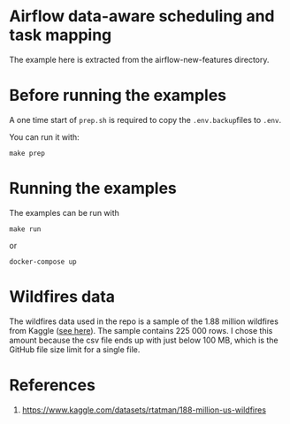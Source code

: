 # Airflow data-aware scheduling and task mapping

The example here is extracted from the airflow-new-features
directory.


# Before running the examples
A one time start of `prep.sh` is required to copy the 
`.env.backup`files to `.env`.

You can run it with:
```shell
make prep
```

# Running the examples
The examples can be run with
```shell
make run
```
or 
```shell
docker-compose up
```

# Wildfires data
The wildfires data used in the repo is a sample of the 
1.88 million wildfires from Kaggle ([see here](https://www.kaggle.com/datasets/rtatman/188-million-us-wildfires)).
The sample contains 225 000 rows. I chose this amount because
the csv file ends up with just below 100 MB, which is the GitHub
file size limit for a single file. 

# References
1. https://www.kaggle.com/datasets/rtatman/188-million-us-wildfires
